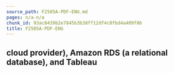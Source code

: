 ```yaml
---
source_path: F2505A-PDF-ENG.md
pages: n/a-n/a
chunk_id: 93ac8439b2e7845b3b38ff12df4c0fbd4a409f86
title: F2505A-PDF-ENG
---
```

## cloud provider), Amazon RDS (a relational database), and Tableau
